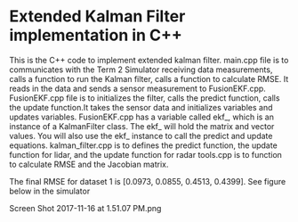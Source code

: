 # Extended Kalman Filter implementation in C++

This is the C++ code to implement extended kalman filter.
main.cpp file is to communicates with the Term 2 Simulator receiving data measurements, calls a function to run the Kalman filter, calls a function to calculate RMSE. It reads in the data and sends a sensor measurement to FusionEKF.cpp. 
FusionEKF.cpp file is to initializes the filter, calls the predict function, calls the update function.It takes the sensor data and initializes variables and updates variables. FusionEKF.cpp has a variable called ekf_, which is an instance of a KalmanFilter class. The ekf_ will hold the matrix and vector values. You will also use the ekf_ instance to call the predict and update equations.
kalman_filter.cpp is to defines the predict function, the update function for lidar, and the update function for radar
tools.cpp is to function to calculate RMSE and the Jacobian matrix.

The final RMSE for dataset 1 is [0.0973, 0.0855, 0.4513, 0.4399]. See figure below in the simulator


Screen Shot 2017-11-16 at 1.51.07 PM.png

